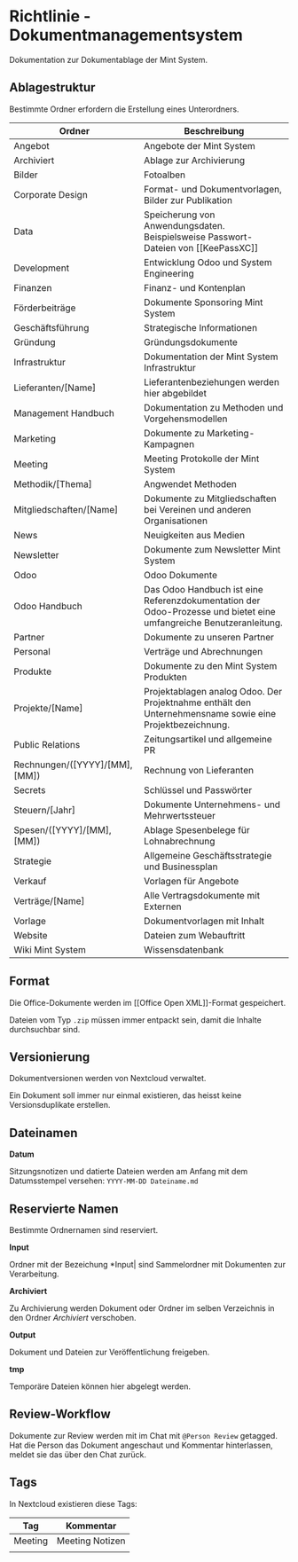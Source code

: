 # Richtlinie - Dokumentmanagementsystem

Dokumentation zur Dokumentablage der Mint System.

## Ablagestruktur

Bestimmte Ordner erfordern die Erstellung eines Unterordners.

| Ordner                        | Beschreibung                                                                                                       |
| ----------------------------- | ------------------------------------------------------------------------------------------------------------------ |
| Angebot                       | Angebote der Mint System                                                                                           |
| Archiviert                    | Ablage zur Archivierung                                                                                            |
| Bilder                        | Fotoalben                                                                                                          |
| Corporate Design              | Format- und Dokumentvorlagen, Bilder zur Publikation                                                               |
| Data                          | Speicherung von Anwendungsdaten.  Beispielsweise Passwort-Dateien von [[KeePassXC]]                                |
| Development                   | Entwicklung Odoo und System Engineering                                                                            |
| Finanzen                      | Finanz- und Kontenplan                                                                                             |
| Förderbeiträge                | Dokumente Sponsoring Mint System                                                                                   |
| Geschäftsführung              | Strategische Informationen                                                                                         |
| Gründung                      | Gründungsdokumente                                                                                                 |
| Infrastruktur                 | Dokumentation der Mint System Infrastruktur                                                                        |
| Lieferanten/[Name]            | Lieferantenbeziehungen werden hier abgebildet                                                                      |
| Management Handbuch           | Dokumentation zu Methoden und Vorgehensmodellen                                                                    |
| Marketing                     | Dokumente zu Marketing-Kampagnen                                                                                   |
| Meeting                       | Meeting Protokolle der Mint System                                                                                 |
| Methodik/[Thema]              | Angwendet Methoden                                                                                                 |
| Mitgliedschaften/[Name]       | Dokumente zu Mitgliedschaften bei Vereinen und anderen Organisationen                                              |
| News                          | Neuigkeiten aus Medien                                                                                             |
| Newsletter                    | Dokumente zum Newsletter Mint System                                                                               |
| Odoo                          | Odoo Dokumente                                                                                                     |
| Odoo Handbuch                 | Das Odoo Handbuch ist eine Referenzdokumentation der Odoo-Prozesse und bietet eine umfangreiche Benutzeranleitung. |
| Partner                       | Dokumente zu unseren Partner                                                                                       |
| Personal                      | Verträge und Abrechnungen                                                                                          |
| Produkte                      | Dokumente zu den Mint System Produkten                                                                             |
| Projekte/[Name]               | Projektablagen analog Odoo. Der Projektnahme enthält den Unternehmensname sowie eine Projektbezeichnung.           |
| Public Relations              | Zeitungsartikel und allgemeine PR                                                                                  |
| Rechnungen/([YYYY]/[MM],[MM]) | Rechnung von Lieferanten                                                                                           |
| Secrets                       | Schlüssel und Passwörter                                                                                           |
| Steuern/[Jahr]                | Dokumente Unternehmens- und Mehrwertssteuer                                                                        |
| Spesen/([YYYY]/[MM],[MM])     | Ablage Spesenbelege für Lohnabrechnung                                                                             |
| Strategie                     | Allgemeine Geschäftsstrategie und Businessplan                                                                     |
| Verkauf                       | Vorlagen für Angebote                                                                                              |
| Verträge/[Name]               | Alle Vertragsdokumente mit Externen                                                                                |
| Vorlage                       | Dokumentvorlagen mit Inhalt                                                                                        |
| Website                       | Dateien zum Webauftritt                                                                                            |
| Wiki Mint System              | Wissensdatenbank                                                                                                   |

## Format

Die Office-Dokumente werden im [[Office Open XML]]-Format gespeichert.

Dateien vom Typ `.zip` müssen immer entpackt sein, damit die Inhalte durchsuchbar sind.

## Versionierung

Dokumentversionen werden von Nextcloud verwaltet.

Ein Dokument soll immer nur einmal existieren, das heisst keine Versionsduplikate erstellen.

## Dateinamen

**Datum**

Sitzungsnotizen und datierte Dateien werden am Anfang mit dem Datumsstempel versehen: `YYYY-MM-DD Dateiname.md`

## Reservierte Namen

Bestimmte Ordnernamen sind reserviert.

**Input**

Ordner mit der Bezeichung *Input| sind Sammelordner mit Dokumenten zur Verarbeitung.

**Archiviert**

Zu Archivierung werden Dokument oder Ordner im selben Verzeichnis in den Ordner *Archiviert* verschoben.

**Output**

Dokument und Dateien zur Veröffentlichung freigeben.

**tmp**

Temporäre Dateien können hier abgelegt werden.

## Review-Workflow

Dokumente zur Review werden mit im Chat mit `@Person Review` getagged. Hat die Person das Dokument angeschaut und Kommentar hinterlassen, meldet sie das über den Chat zurück.

## Tags

In Nextcloud existieren diese Tags:

| Tag     | Kommentar       |
| ------- | --------------- |
| Meeting | Meeting Notizen |
|         |                 |